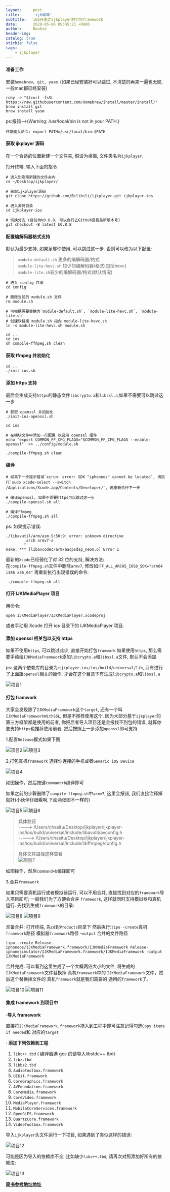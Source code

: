 ```yaml
---
layout:     post
title:      'ijk编译'
subtitle:  	iOS开发之ijkplayer的打包framework
date:       2020-05-06 09:45:21 +0800
author:     Rookie
header-img: 
catalog: true
stickie: false
tags:
    - ijkplayer
---
```



#### 准备工作

安装`homebrew, git, yasm.`(如果已经安装好可以跳过, 不清楚的再来一遍也无妨,一般mac都已经安装)

```
ruby -e "$(curl -fsSL https://raw.githubusercontent.com/Homebrew/install/master/install)"
brew install git
brew install yasm
```

ps:报错-->(Warning: /usr/local/bin is not in your PATH.)

```
终端输入命令: export PATH=/usr/local/bin:$PATH
```

#### 获取 ijkplayer 源码

在一个合适的位置新建一个文件夹, 假设为桌面, 文件夹名为`ijkplayer`.

打开终端, 输入下面的指令

```
# 进入到刚刚新建的文件夹内
cd ~/Desktop/ijkplayer/

# 获取ijkplayer源码
git clone https://github.com/Bilibili/ijkplayer.git ijkplayer-ios

# 进入源码目录
cd ijkplayer-ios

# 切换分支 (目前为k0.8.8, 可以自行去GitHub查看最新版本号)
git checkout -B latest k0.8.8

```

#### 配置编解码器格式支持

默认为最少支持, 如果足够你使用, 可以跳过这一步. 否则可以改为以下配置:

>`module-default.sh` 更多的编解码器/格式  
`module-lite-hevc.sh` 较少的编解码器/格式(包括hevc)  
`module-lite.sh`较少的编解码器/格式(默认情况)  

```
# 进入 config 目录
cd config

# 删除当前的 module.sh 文件
rm module.sh

# 可根据需要替换为`module-default.sh`, `module-lite-hevc.sh`, `module-lite.sh`
# 创建软链接 module.sh 指向 module-lite-hevc.sh
ln -s module-lite-hevc.sh module.sh

cd ..
cd ios
sh compile-ffmpeg.sh clean
```

#### 获取 ffmpeg 并初始化

```
cd ..
./init-ios.sh
```

#### 添加 https 支持

最后会生成支持`https`的静态文件`libcrypto.a`和`libssl.a`,如果不需要可以跳过这一步

```
# 获取 openssl 并初始化
./init-ios-openssl.sh

cd ios

# 在模块文件中添加一行配置 以启用 openssl 组件
echo 'export COMMON_FF_CFG_FLAGS="$COMMON_FF_CFG_FLAGS --enable-openssl"' >> ../config/module.sh

./compile-ffmpeg.sh clean
```

#### 编译

```
# 如果下一步提示错误`xcrun: error: SDK "iphoneos" cannot be located`, 请执行`sudo xcode-select --switch /Applications/Xcode.app/Contents/Developer/`, 再重新执行下一步

# 编译openssl, 如果不需要https可以跳过这一步
./compile-openssl.sh all

# 编译ffmpeg
./compile-ffmpeg.sh all
```

ps: 如果提示错误:

```
./libavutil/arm/asm.S:50:9: error: unknown directive
        .arch armv7-a
        ^
make: *** [libavcodec/arm/aacpsdsp_neon.o] Error 1
```

最新的`Xcode`已经弱化了对 32 位的支持, 解决方法:  
在`compile-ffmpeg.sh`文件中删除`armv7`, 修改如:`FF_ALL_ARCHS_IOS8_SDK="arm64 i386 x86_64"`
再重新执行出现错误的命令:

```
 ./compile-ffmpeg.sh all
```

#### 打开 IJKMediaPlayer 项目

用命令:

```
open IJKMediaPlayer/IJKMediaPlayer.xcodeproj
```

或者手动用 Xcode 打开 ios 目录下的 IJKMediaPlayer 项目.

#### 添加 openssl 相关包以支持 https

如果不使用`https`, 可以跳过此步, 直接开始打包`framwork`
如果使用`https`, 那么需要手动给`IJKMediaFramework`添加`libcrypto.a`和`libssl.a`文件, 默认不会添加

ps: 这两个依赖库的目录为:`ijkplayer-ios/ios/build/universal/lib`, 只有进行了上面跟`openssl`相关的操作, 才会在这个目录下有生成`libcrypto.a`和`libssl.a`

![项目1](/img/20200506/1.webp)


#### 打包 framwork

大家会发现除了`IJKMediaFramework`这个`target`, 还有一个叫`IJKMediaFrameworkWithSSL`, 但是不推荐使用这个, 因为大部分基于`ijkplayer`的第三方框架都是使用的前者, 你把后者导入项目还是会报找不到包的错误, 就算你要支持`https`也推荐使用前者, 然后按照上一步添加`openssl`即可支持

1.配置`Release`模式如果下图

![项目2](/img/20200506/2.webp)
![项目3](/img/20200506/3.webp)

2.打包真机`framework`
选择你连接的手机或者`Generic iOS Device`

![项目4](/img/20200506/4.webp)

如图操作，然后按键`command+b`编译即可

如果之前的步骤删除了`compile-ffmpeg.sh`中`armv7`, 这里会报错, 我们直接注释掉就好(小伙伴仔细看啊,下面两张图不一样的)

![项目5](/img/20200506/5.webp)
![项目6](/img/20200506/6.webp)

>具体路径  
----> /Users/chasitu/Desktop/ijkplayer/ijkplayer-ios/ios/build/universal/include/libavutil/avconfig.h  
-----> /Users/chasitu/Desktop/ijkplayer/ijkplayer-ios/ios/build/universal/include/libffmpeg/config.h  

>具体文件路径这样查看  
>![项目7](/img/20200506/7.webp)

如图操作，然后`command+b`编译即可

3.合并`framework`

如果只需要真机运行或者模拟器运行, 可以不用合并, 直接找到对应的`framework`导入项目即可; 一般我们为了方便会合并 `framework`, 这样就同时支持模拟器和真机运行.
先找到生成`framework`的目录:

![项目8](/img/20200506/8.webp)
![项目9](/img/20200506/9.webp)

准备合并:
打开终端, 先`cd`到`Products`目录下
然后执行:`lipo -create`真机`framework`路径 模拟器`framework`路径 -`output` 合并的文件路径

```
lipo -create Release-iphoneos/IJKMediaFramework.framework/IJKMediaFramework Release-iphonesimulator/IJKMediaFramework.framework/IJKMediaFramework -output IJKMediaFramework
```

合并完成:
可以看到这里生成了一个大概两倍大小的文件, 将生成的`IJKMediaFramework`文件替换掉 真机`framework`中的 `IJKMediaFramework`文件，然后这个替换掉文件的 真机`framework`就是我们需要的 通用的`framework`了。

![项目10](/img/20200506/10.webp)
![项目11](/img/20200506/11.webp)

#### 集成 framework 到项目中

**·导入 framework** 

直接将`IJKMediaFramework.framework`拖入到工程中即可注意记得勾选`Copy items if needed`和 对应的`target`

**· 添加下列依赖到工程**

1. `libc++.tbd` ( 编译器选 gcc 的请导入libstdc++.tbd)  
2. `libz.tbd`  
3. `libbz2.tbd`  
4. `AudioToolbox.framework`  
5. `UIKit.framework`  
6. `CoreGraphics.framework`  
7. `AVFoundation.framework`  
8. `CoreMedia.framework`  
9. `CoreVideo.framework`  
10. `MediaPlayer.framework`  
11. `MobileCoreServices.framework`  
12. `OpenGLES.framework`  
13. `QuartzCore.framework` 
14. `VideoToolbox.framework`  

导入`ijkplayer`头文件运行一下项目, 如果遇到了类似这样的错误:

![项目12](/img/20200506/12.webp)

可能是因为导入的依赖库不全, 比如缺少`libc++.tbd`, 请再次对照添加好所有的依赖库:

![项目13](/img/20200506/13.webp)

**[简书参考地址地址](https://www.jianshu.com/p/444194035787)**













